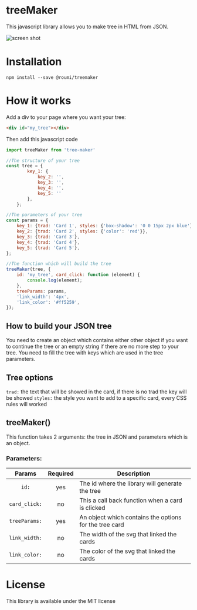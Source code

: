 # treeMaker

This javascript library allows you to make tree in HTML from JSON.

![screen shot](https://i.ibb.co/VVXFQFM/libtree.png)

# Installation

``npm install --save @roumi/treemaker``

# How it works

Add a div to your page where you want your tree:
````html
<div id="my_tree"></div>
````

Then add this javascript code
````javascript
import treeMaker from 'tree-maker'

//The structure of your tree
const tree = {
        key_1: {
            key_2: '',
            key_3: '',
            key_4: '',
            key_5: ''
        },
    };

//The parameters of your tree
const params = {
    key_1: {trad: 'Card 1', styles: {'box-shadow': '0 0 15px 2px blue'}},
    key_2: {trad: 'Card 2', styles: {'color': 'red'}},
    key_3: {trad: 'Card 3'},
    key_4: {trad: 'Card 4'},
    key_5: {trad: 'Card 5'},
};

//The function which will build the tree
treeMaker(tree, {
    id: 'my_tree', card_click: function (element) {
        console.log(element);
    },
    treeParams: params,
    'link_width': '4px',
    'link_color': '#ff5259',
});
````
## How to build your JSON tree

You need to create an object which contains either other object if you want to continue the tree or an empty string if there are no more step to your tree.
You need to fill the tree with keys which are used in the tree parameters.

## Tree options

``trad:`` the text that will be showed in the card, if there is no trad the key will be showed
``styles:`` the style you want to add to a specific card, every CSS rules will worked

## treeMaker()

This function takes 2 arguments: the tree in JSON and parameters which is an object.

### Parameters:
| Params | Required | Description |
| :---: | :---: | --- |
| ``id:`` | yes | The id where the library will generate the tree |
| ``card_click:`` | no | This a call back function when a card is clicked |
| ``treeParams:`` | yes | An object which contains the options for the tree card |
| ``link_width:`` | no | The width of the svg that linked the cards |
| ``link_color:`` | no | The color of the svg that linked the cards |

# License

This library is available under the MIT license
